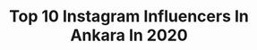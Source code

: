 ---
title: Top 10 Instagram Influencers In Ankara In 2020
description: >-
  Find top Instagram influencers in Ankara in 2020. Most popular hashtags: #blogger #ankara #evdekal #photo.
platform: Instagram
profiles:
  - username: "ahmet_hrmnc"
    fullname: >-
      Ahmet Harmancı
    location: "Turkey"
    followers: 24161
    engagement: 247
    commentsToLikes: 0.023781
    avatar: "https://scontent-amt2-1.cdninstagram.com/v/t51.2885-19/s320x320/90406097_788957074960896_489497774912438272_n.jpg?_nc_ht=scontent-amt2-1.cdninstagram.com&_nc_ohc=42Rfxg4sKegAX__LEN3&oh=ca078ec4796381595e828f06d3dc18a9&oe=5EB61703"
    verified: false
    hashtags: "#ig, #life, #iggloballife, #magnumphotos"
  - username: "ozlemmberkayy"
    fullname: >-
      Özlem❤Berkay
    location: "Turkey"
    followers: 5952
    engagement: 1931
    commentsToLikes: 0.265233
    avatar: "https://scontent-amt2-1.cdninstagram.com/v/t51.2885-19/s320x320/74929792_2468702673215778_8282864092696281088_n.jpg?_nc_ht=scontent-amt2-1.cdninstagram.com&_nc_ohc=q6Wh8CXPqwwAX9bAnTk&oh=025518e80d2eb03597bf5986801ca520&oe=5EB959B4"
    verified: false
    hashtags: "#ankara, #istanbul, #loves, #mesafelera"
  - username: "tugcee_blcn"
    fullname: >-
      Tugce Durdu Balçın 💗
    location: "Turkey"
    followers: 11145
    engagement: 1137
    commentsToLikes: 0.134447
    avatar: "https://scontent-lhr8-1.cdninstagram.com/v/t51.2885-19/s320x320/87350321_214678519672070_7507324665556107264_n.jpg?_nc_ht=scontent-lhr8-1.cdninstagram.com&_nc_ohc=kUCh3xPeYVsAX9aFRqo&oh=8dabcc34be723fa73781da59b75c6dd7&oe=5EB9B028"
    verified: false
    hashtags: "#beautiful, #sendromsuzpazartesi, #sling, #mygirl"
  - username: "farahkleinx"
    fullname: >-
      Farah Klein
    location: "Turkey"
    followers: 10672
    engagement: 1118
    commentsToLikes: 0.109172
    avatar: "https://scontent-mxp1-1.cdninstagram.com/v/t51.2885-19/s320x320/75484618_527318131386933_6402597169366302720_n.jpg?_nc_ht=scontent-mxp1-1.cdninstagram.com&_nc_ohc=ZM2ObZTd_2IAX889SzB&oh=827b019c28b1c6a089c46d1fba8cfb99&oe=5EB35C9F"
    verified: false
    hashtags: "#norvina, #underratedmuas, #glitter, #slave2beauty"
  - username: "semihkiriss"
    fullname: >-
      Semih Kiriş
    location: "Turkey"
    followers: 5726
    engagement: 2811
    commentsToLikes: 0.050638
    avatar: "https://scontent-lht6-1.cdninstagram.com/v/t51.2885-19/s320x320/66420793_2626703920697798_2444690213742575616_n.jpg?_nc_ht=scontent-lht6-1.cdninstagram.com&_nc_ohc=WHgotVLPefIAX8GFXT2&oh=1de87bb09a7fde8174a9401ffa4c4df8&oe=5EB8C913"
    verified: false
    hashtags: "#halla, #history, #clocktower, #kayak"
  - username: "handekaptan"
    fullname: >-
      hande kaptan
    location: "Turkey"
    followers: 59723
    engagement: 333
    commentsToLikes: 0.107034
    avatar: "https://scontent-ams4-1.cdninstagram.com/v/t51.2885-19/s320x320/71815464_943928572610796_8231756481544847360_n.jpg?_nc_ht=scontent-ams4-1.cdninstagram.com&_nc_ohc=uPYw3HHaVUcAX_RoJWD&oh=88a011b49cf65c97f9fdc4710a53140a&oe=5EBAEAA3"
    verified: true
    hashtags: "#benimad, #handekaptan, #gaziantep, #benimadimmelek"
  - username: "sipsecmel"
    fullname: >-
      Ecmel Kılıç
    location: "Turkey"
    followers: 282432
    engagement: 829
    commentsToLikes: 0.013791
    avatar: "https://scontent-lhr8-1.cdninstagram.com/v/t51.2885-19/s320x320/71893381_1377614802397975_4583426916031135744_n.jpg?_nc_ht=scontent-lhr8-1.cdninstagram.com&_nc_ohc=7dXB1ouSbcoAX8Ord4N&oh=e5aeabee4cda3bcf24bef785cbe33ede&oe=5EB9EC78"
    verified: false
    hashtags: "#modanisada8mart, #celebrateyourself, #27012018"
  - username: "rizakayaalp"
    fullname: >-
      Rıza Kayaalp
    location: "Turkey"
    followers: 181651
    engagement: 2095
    commentsToLikes: 0.008186
    avatar: "https://scontent-lhr8-1.cdninstagram.com/v/t51.2885-19/s320x320/66502414_457973514985232_2677815635500597248_n.jpg?_nc_ht=scontent-lhr8-1.cdninstagram.com&_nc_ohc=z4NSqlVKnGUAX82bQGk&oh=4ed71d53902fb6700b151ce495da7dec&oe=5EBB3739"
    verified: true
    hashtags: "#worldchampion, #militarygames, #2020, #wuhan2019"
  - username: "ervaervaa_"
    fullname: >-
      Erva 🍭
    location: "Turkey"
    followers: 16180
    engagement: 542
    commentsToLikes: 0.066537
    avatar: "https://scontent-ams4-1.cdninstagram.com/v/t51.2885-19/s320x320/70792697_421835651811545_7103005158799310848_n.jpg?_nc_ht=scontent-ams4-1.cdninstagram.com&_nc_ohc=IJSahNpFXy8AX_Ve-iO&oh=1210413919e1382883b14ef6326e7526&oe=5EB7B406"
    verified: false
    hashtags: "#food, #beauty, #ankara, #islandlife"
  - username: "emre.street"
    fullname: >-
      Emre Çakmak
    location: "Turkey"
    followers: 4520
    engagement: 1865
    commentsToLikes: 0.058831
    avatar: "https://scontent-lht6-1.cdninstagram.com/v/t51.2885-19/s320x320/92107571_652643725527055_2421837775092318208_n.jpg?_nc_ht=scontent-lht6-1.cdninstagram.com&_nc_ohc=T-NloufK4wkAX8T3yD_&oh=e5f487fc63e70ab103b1d7365e04697e&oe=5EBA5F35"
    verified: false
    hashtags: "#spi, #spicollective, #littleboxcollective, #hikaricreative"
---